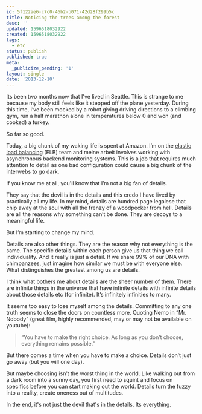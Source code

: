 ```yaml
---
id: 5f122ae6-c7c0-46b2-b071-42d28f299b5c
title: Noticing the trees among the forest
desc: ''
updated: 1596518032922
created: 1596518032922
tags:
  - etc
status: publish
published: true
meta:
  _publicize_pending: '1'
layout: single
date: '2013-12-10'
---
```

Its been two months now that I've lived in Seattle. This is strange to me because my body still feels like it stepped off the plane yesterday. During this time, I’ve been mocked by a robot giving driving directions to a climbing gym, run a half marathon alone in temperatures below 0 and won (and cooked) a turkey.

So far so good.

Today, a big chunk of my waking life is spent at Amazon. I’m on the <a href="http://www.youtube.com/watch?v=iaRDaT3j_dA">elastic load balancing</a> (ELB) team and meine arbeit involves working with asynchronous backend monitoring systems. This is a job that requires much attention to detail as one bad configuration could cause a big chunk of the interwebs to go dark.

If you know me at all, you'll know that I’m not a big fan of details.

They say that the devil is in the details and this credo I have lived by practically all my life. In my mind, details are hundred page legalese that chip away at the soul with all the frenzy of a woodpecker from hell. Details are all the reasons why something can’t be done. They are decoys to a meaningful life.

But I’m starting to change my mind.

Details are also other things. They are the reason why not everything is the same. The specific details within each person give us that thing we call individuality. And it really is just a detail. If we share 99% of our DNA with chimpanzees, just imagine how similar we must be with everyone else. What distinguishes the greatest among us are details.

I think what bothers me about details are the sheer number of them. There are infinite things in the universe that have infinite details with infinite details about those details etc (for infinite). It’s infinitely infinities to many.

It seems too easy to lose myself among the details. Committing to any one truth seems to close the doors on countless more. Quoting Nemo in “Mr. Nobody” (great film, highly recommended, may or may not be available on youtube):

>“You have to make the right choice. As long as you don’t choose, everything remains possible."

But there comes a time when you have to make a choice. Details don’t just go away (but you will one day).

But maybe choosing isn’t the worst thing in the world. Like walking out from a dark room into a sunny day, you first need to squint and focus on specifics before you can start making out the world. Details turn the fuzzy into a reality, create oneness out of multitudes.

In the end, it's not just the devil that's in the details. Its everything.

